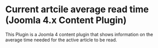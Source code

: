 # Current artcile average read time (Joomla 4.x Content Plugin)
This Plugin is a Joomla 4 content plugin that shows information on the average time needed for the active article to be read.
